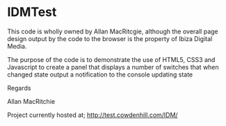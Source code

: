 # IDMTest

This code is wholly owned by Allan MacRitcgie, although the overall page design output by the code to the browser is the property of Ibiza Digital Media.

The purpose of the code is to demonstrate the use of HTML5, CSS3 and Javascript to create a panel that displays a number of switches that when changed state output a notification to the console updating state

Regards

Allan MacRitchie

Project currently hosted at;
http://test.cowdenhill.com/IDM/


